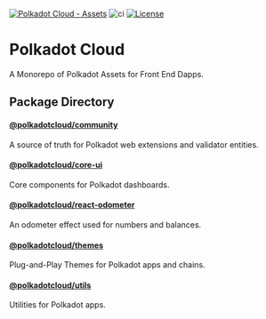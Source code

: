 [![Polkadot Cloud - Assets](https://img.shields.io/badge/Polkadot&nbsp;Cloud-Assets-E6007A?logo=polkadot&logoColor=E6007A)]([https://github.com/paritytech/polkadot-cloud]) ![ci](https://github.com/paritytech/polkadot-cloud/actions/workflows/main.yml/badge.svg) [![License](https://img.shields.io/badge/License-GPL_3.0_only-blue.svg)](https://opensource.org/license/gpl-3-0/)

# Polkadot Cloud

A Monorepo of Polkadot Assets for Front End Dapps.

## Package Directory

#### [@polkadotcloud/community](https://github.com/paritytech/polkadot-cloud/tree/main/packages/community#polkadot-cloud-community)

A source of truth for Polkadot web extensions and validator entities.

#### [@polkadotcloud/core-ui](https://github.com/paritytech/polkadot-cloud/tree/main/packages/core-ui#polkadot-cloud-core-ui)

Core components for Polkadot dashboards.

#### [@polkadotcloud/react-odometer](https://github.com/paritytech/polkadot-cloud/blob/main/packages/react-odometer#polkadot-cloud-react-odometer)

An odometer effect used for numbers and balances.

#### [@polkadotcloud/themes](https://github.com/paritytech/polkadot-cloud/tree/main/packages/themes#polkadot-cloud-themes)

Plug-and-Play Themes for Polkadot apps and chains.

#### [@polkadotcloud/utils](https://github.com/paritytech/polkadot-cloud/tree/main/packages/utils#polkadot-cloud-utils)

Utilities for Polkadot apps.
